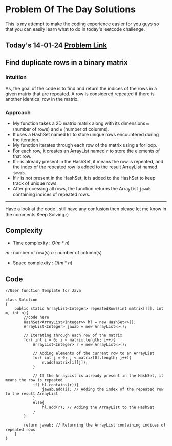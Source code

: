 # Problem Of The Day Solutions

This is my attempt to make the coding experience easier for you guys so that you can easily learn what to do in today's leetcode challenge.

## Today's 14-01-24 [Problem Link](https://www.geeksforgeeks.org/problems/find-duplicate-rows-in-a-binary-matrix/1)
## Find duplicate rows in a binary matrix

### Intuition
As, the goal of the code is to find and return the indices of the rows in a given matrix that are repeated. A row is considered repeated if there is another identical row in the matrix.
### Approach
- My function takes a 2D matrix matrix along with its dimensions `m` (number of rows) and `n` (number of columns).
- It uses a HashSet named `hl` to store unique rows encountered during the iteration.
- My function iterates through each row of the matrix using a for loop.
- For each row, it creates an ArrayList named `r` to store the elements of that row.
- If `r` is already present in the HashSet, it means the row is repeated, and the index of the repeated row is added to the result ArrayList named `jawab`.
- If `r` is not present in the HashSet, it is added to the HashSet to keep track of unique rows.
- After processing all rows, the function returns the ArrayList `jawab` containing indices of repeated rows.

---
Have a look at the code , still have any confusion then please let me know in the comments
Keep Solving.:)

## Complexity
- Time complexity : $O(m*n)$
<!-- Add your time complexity here, e.g. $$O())$$ -->
$m$ : number of row(s)
$n$ : number of column(s)
- Space complexity : $O(m*n)$
<!-- Add your space complexity here, e.g. $$O(n)$$ -->

## Code
```
//User function Template for Java

class Solution
{
    public static ArrayList<Integer> repeatedRows(int matrix[][], int m, int n){
        //code here
        HashSet<ArrayList<Integer>> hl = new HashSet<>();
        ArrayList<Integer> jawab = new ArrayList<>();
        
        // Iterating through each row of the matrix
        for( int i = 0; i < matrix.length; i++){
            ArrayList<Integer> r = new ArrayList<>();
            
            // Adding elements of the current row to an ArrayList
            for( int j = 0; j < matrix[0].length; j++){
                r.add(matrix[i][j]);
            }
            
            // If the ArrayList is already present in the HashSet, it means the row is repeated
            if( hl.contains(r)){
                jawab.add(i); // Adding the index of the repeated row to the result ArrayList
            }
            else{
                hl.add(r); // Adding the ArrayList to the HashSet
            }
        }
        
        return jawab; // Returning the ArrayList containing indices of repeated rows
    }
}
```

